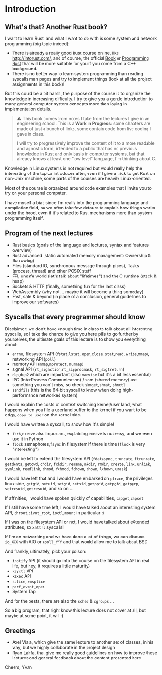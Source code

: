 Introduction
============

What's that? Another Rust book?
-------------------------------

I want to learn Rust, and what I want to do with is some system and
network programming (big topic indeed):

-   There is already a really good Rust course online, like
    <http://intorust.com/>, and of course, the official
    [Book](https://doc.rust-lang.org/book/) or [Programming
    Rust](http://shop.oreilly.com/product/0636920040385.do) that will be
    more suitable for you if you come from a C++ background.
-   There is no better way to learn system programming than reading
    syscalls man pages and try to implement things (look at all the
    project assignments in this book)!

But this could be a bit harsh, the purpose of the course is to organize
the knowledge in increasing difficulty. I try to give you a gentle
introduction to many general computer system concepts more than laying
in implementation details.

> ⚠️ This book comes from notes I take from the lectures I give in an
> engineering school. This is a **Work In Progress**: some
> chapters are made of just a bunch of links, some contain code from live coding I
> gave in class.
>
> I will try to progressively improve the content of it to a more
> readable and agnostic form, intended to a public that has no previous
> knowledge in Rust and only basis in computer systems, but that already
> knows at least one "low level" language, I'm thinking about C.

Knowledge in Linux systems is not required but would really help the
interesting of the topics introduces after, even if I give a trick to
get Rust on non-Unix machine, some parts of the courses are heavily
Linux-oriented.

Most of the course is organized around code examples that I invite you to
try on your personal computer.

I have myself a bias since I'm really into the programming language and
compilation field, so we often take few detours to explain how things works
under the hood, even if it's related to Rust mechanisms more than
system programming itself.

Program of the next lectures
----------------------------

-   Rust basics (goals of the language and lectures, syntax and features
    overview)
-   Rust advanced (static automated memory management: Ownership &
    Borrowing)
-   Files (standard IO, synchronous message through pipes), Tasks
    (process, thread) and other POSIX stuff
-   FFI, unsafe world (let's talk about "lifetimes") and the C runtime
    (stack & heap)
-   Sockets & HTTP (finally, something fun for the last class)
-   WebAssembly (why not ... maybe it will become a thing
    someday)
-   Fast, safe & beyond (in place of a conclusion, general guidelines to
    improve our softwares)

Syscalls that every programmer should know
------------------------------------------

Disclaimer: we don't have enough time in class to talk about all
interesting syscalls, so I take the chance to give you here pills to go
further by yourselves, the ultimate goals of this lecture is to show you
everything about:

-   `errno`, filesystem API (`fstat`,`lstat`, `open`,`close`,
    `stat`,`read`, `write`,`mmap`), networking API (`poll`)
-   memory API (`mmap`,`mprotect`, `munmap`)
-   signal API (`rt_sigaction`,`rt_sigprocmask`, `rt_sigtreturn`)
-   `dup`,`dup2` which are important (also `madvise` but it's a bit less
    essential)
-   IPC (InterProcess Communication) / shm (shared memory) are something
    you can't miss, so check `shmget`,`shmat`, `shmctl`
-   `sendfile` (this is the 64-bit syscall to know when doing
    high-performance networked system)

I would explain the costs of context switching kernel/user land, what
happens when you file a userland buffer to the kernel if you want to be
edgy, `copy_to_user` on the kernel side.

I would have written a syscall, to show how it's simple!

-   `fork`,`execve` also important, explaining `execve` is not easy, and
    we even use it in Python
-   `flock` semaphores,`fsync` in filesystem if there is time (`flock`
    is very "interesting")

I would be left to extend the filesystem API (`fdatasync`, `truncate`,
`ftruncate`, `getdents`, `getcwd`, `chdir`, `fchdir`, `rename`, `mkdir`,
`rmdir`, `create`, `link`, `unlink`, `symlink`, `readlink`, `chmod`,
`fchmod`, `fchown`, `chown`, `lchown`, `umask`)

I would have left that and I would have embarked on `ptrace`, the
privileges linux side, `getgid`, `setuid`, `setgid`, `setsid`,
`getppid`, `getpgid`, `getpgrp`, `setresuid`, `getresuid`, and so on ...

If affinities, I would have spoken quickly of capabilities,
`capget`,`capset`

If I still have some time left, I would have talked about an interesting
system API, `chroot`,`pivot_root`, `ioctl`,`mount` in particular :)

If I was on the filesystem API or not, I would have talked about
eXtended attributes, so `xattrs` syscalls!

If I'm on networking and we have done a lot of things, we can discuss
`io_XXX` with AIO or `epoll_YYY` and that would allow me to talk about
BSD

And frankly, ultimately, pick your poison:

-   `inotify` API (it should go into the course on the filesystem API in
    real life, but hey, it requires a little maturity)
-   `keyctl` API
-   `kexec` API
-   `splice`, `vmsplice`
-   `perf_event_open`
-   System Tap

And for the bests, there are also the `sched` & `cgroups` ...

So a big program, that right know this lecture does not cover at all,
but maybe at some point, it will :)

Greetings
---------

-   Axel Viala, which give the same lecture to another set of classes,
    in his way, but we highly collaborate in the project design
-   Ryan Lahfa, that give me really good guidelines on how to improve
    these lectures and general feedback about the content presented here

Cheers, Yvan

<!--

## Programme des prochaines séances

- Rust avancés (gestion automatique de la mémoire statique: « ownership » et « borrowing »)
- Fichiers (E / S standard, message synchrone via des pipes), tâches (processus, thread) et autres POSIXeries
- FFI,  unsafe mode (parlons de « lifetimes ») et binaire
- *** NETWORK (enfin, quelque chose d'amusant pour le dernier cours) ***

-->